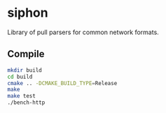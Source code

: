 # siphon

Library of pull parsers for common network formats.

## Compile

```bash
mkdir build
cd build
cmake .. -DCMAKE_BUILD_TYPE=Release
make
make test
./bench-http
